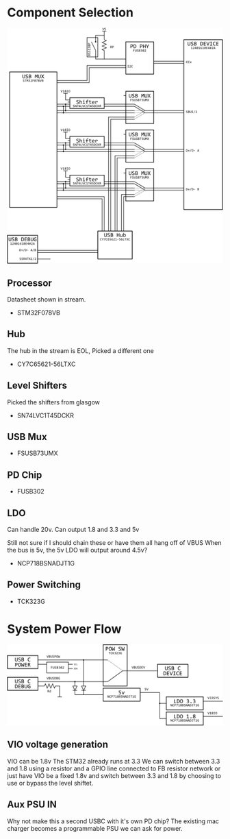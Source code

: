# Component Selection
![Block Diagram](block-diag.png)
## Processor
Datasheet shown in stream.
* STM32F078VB

## Hub
The hub in the stream is EOL, Picked a different one
* CY7C65621-56LTXC

## Level Shifters
Picked the shifters from glasgow
* SN74LVC1T45DCKR

## USB Mux
* FSUSB73UMX

## PD Chip
* FUSB302

## LDO
Can handle 20v. Can output 1.8 and 3.3 and 5v

Still not sure if I should chain these or have them all hang off of VBUS
When the bus is 5v, the 5v LDO will output around 4.5v?
* NCP718BSNADJT1G

## Power Switching
* TCK323G

# System Power Flow
![Power Diagram](power-flow.png)

## VIO voltage generation
VIO can be 1.8v The STM32 already runs at 3.3
We can switch between 3.3 and 1.8 using a resistor and a GPIO line connected to FB resistor network or just have VIO be a fixed 1.8v and switch between 3.3 and 1.8 by choosing to use or bypass the level shiftet.

## Aux PSU IN
Why not make this a second USBC with it's own PD chip?
The existing mac charger becomes a programmable PSU we can ask for power.






